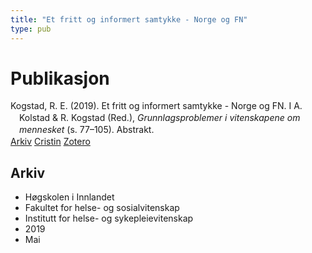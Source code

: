 ```yaml
---
title: "Et fritt og informert samtykke - Norge og FN"
type: pub
---
```

<h1>Publikasjon</h1>
<article id="csl-bib-container-HTW5JUZS" class="csl-bib-container">
  <div class="csl-bib-body" style="line-height: 1.35; padding-left: 1em; text-indent:-1em;">
  <div class="csl-entry">Kogstad, R. E. (2019). Et fritt og informert samtykke - Norge og FN. I A. Kolstad &amp; R. Kogstad (Red.), <i>Grunnlagsproblemer i vitenskapene om mennesket</i> (s. 77&#x2013;105). Abstrakt.</div>
</div>
  <div class="csl-bib-buttons">
    <a href="#taxonomy-article-HTW5JUZS" class="csl-bib-button">Arkiv</a>
    <a href="https://app.cristin.no/results/show.jsf?id=1697815" alt="Cristin URL" class="csl-bib-button">Cristin</a>
    <a href="http://zotero.org/groups/5022929/items/HTW5JUZS" alt="Zotero URL" class="csl-bib-button">Zotero</a>
  </div>
  <div id="csl-bib-meta-container-HTW5JUZS"></div>
</article>
<div id="csl-bib-meta-HTW5JUZS" class="csl-bib-meta">
  <article id="taxonomy-article-HTW5JUZS" class="taxonomy-article">
    <h1>Arkiv</h1>
    <ul>
      <li>Høgskolen i Innlandet</li>
      <li>Fakultet for helse- og sosialvitenskap</li>
      <li>Institutt for helse- og sykepleievitenskap</li>
      <li>2019</li>
      <li>Mai</li>
    </ul>
  </article>
</div>
